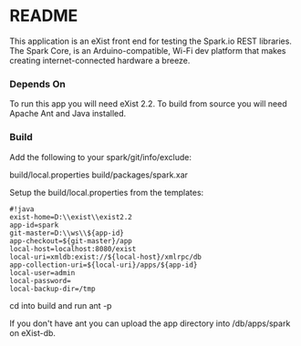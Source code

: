 # README #

This application is an eXist front end for testing the Spark.io REST libraries.  The Spark Core, is an Arduino-compatible, Wi-Fi dev platform that makes creating internet-connected hardware a breeze.

### Depends On ###
To run this app you will need eXist 2.2.
To build from source you will need Apache Ant and Java installed.

### Build ###

Add the following to your spark/git/info/exclude:

   build/local.properties
   build/packages/spark.xar

Setup the build/local.properties from the templates:


```
#!java
exist-home=D:\\exist\\exist2.2
app-id=spark
git-master=D:\\ws\\${app-id}
app-checkout=${git-master}/app
local-host=localhost:8080/exist
local-uri=xmldb:exist://${local-host}/xmlrpc/db
app-collection-uri=${local-uri}/apps/${app-id}
local-user=admin
local-password=
local-backup-dir=/tmp
```

cd into build and run
ant -p

If you don't have ant you can upload the app directory into /db/apps/spark on eXist-db.